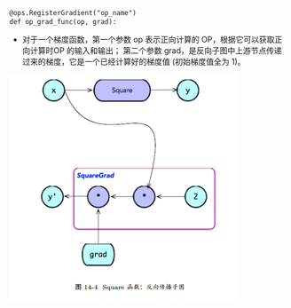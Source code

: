 ```
@ops.RegisterGradient("op_name")
def op_grad_func(op, grad):
```
* 对于一个梯度函数，第一个参数 op 表示正向计算的 OP，根据它可以获取正向计算时OP 的输入和输出；
第二个参数 grad，是反向子图中上游节点传递过来的梯度，它是一个已经计算好的梯度值 (初始梯度值全为 1)。

![](readme/07.110-square.png)

